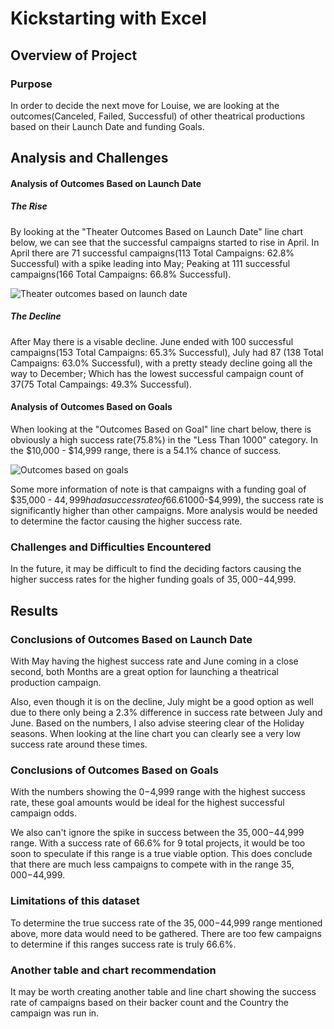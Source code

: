 # Kickstarting with Excel

## Overview of Project

### Purpose
In order to decide the next move for Louise, we are looking at the outcomes(Canceled, Failed, Successful) of other theatrical productions based on their Launch Date and funding Goals.

## Analysis and Challenges
#### Analysis of Outcomes Based on Launch Date
##### The Rise
By looking at the "Theater Outcomes Based on Launch Date" line chart below, we can see that the successful campaigns started to rise in April. In April there are 71 successful campaigns(113 Total Campaigns: 62.8% Successful) with a spike leading into May; Peaking at 111 successful campaigns(166 Total Campaigns: 66.8% Successful).

![Theater outcomes based on launch date](https://github.com/StickySitch/kickstarter-analysis/blob/main/resources/Theater_Outcomes_vs_Launch.png)

##### The Decline
After May there is a visable decline. June ended with 100 successful campaigns(153 Total Campaigns: 65.3% Successful), July had 87 (138 Total Campaigns: 63.0% Successful), with a pretty steady decline going all the way to December; Which has the lowest successful campaign count of 37(75 Total Campaings: 49.3% Successful). 


#### Analysis of Outcomes Based on Goals
When looking at the "Outcomes Based on Goal" line chart below, there is obviously a high success rate(75.8%) in the "Less Than 1000" category. In the $10,000 - $14,999 range, there is a 54.1% chance of success. 

![Outcomes based on goals](https://github.com/StickySitch/kickstarter-analysis/blob/main/resources/Outcomes_vs_Goals.png)

Some more information of note is that campaigns with a funding goal of $35,000 - $44,999 had a success rate of 66.6%! This is interesting because other than the lower campaign funding goals($1000-$4,999), the success rate is significantly higher than other campaigns. More analysis would be needed to determine the factor causing the higher success rate.

### Challenges and Difficulties Encountered
In the future, it may be difficult to find the deciding factors causing the higher success rates for the higher funding goals of $35,000-$44,999.

## Results
### Conclusions of Outcomes Based on Launch Date
With May having the highest success rate and June coming in a close second, both Months are a great option for launching a theatrical production campaign.

Also, even though it is on the decline, July might be a good option as well due to there only being a 2.3% difference in success rate between July and June. Based on the numbers, I also advise steering clear of the Holiday seasons. When looking at the line chart you can clearly see a very low success rate around these times.

### Conclusions of Outcomes Based on Goals
With the numbers showing the $0-$4,999 range with the highest success rate, these goal amounts would be ideal for the highest successful campaign odds.

We also can't ignore the spike in success between the $35,000-$44,999 range. With a success rate of 66.6% for 9 total projects, it would be too soon to speculate if this range is a true viable option. This does conclude that there are much less campaigns to compete with in the range $35,000-$44,999.

### Limitations of this dataset
To determine the true success rate of the $35,000-$44,999 range mentioned above, more data would need to be gathered. There are too few campaigns to determine if this ranges success rate is truly 66.6%.

### Another table and chart recommendation
It may be worth creating another table and line chart showing the success rate of campaigns based on their backer count and the Country the campaign was run in.

